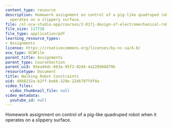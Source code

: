 ```yaml
---
content_type: resource
description: Homework assignment on control of a pig-like quadruped robot when it
  operates on a slippery surface.
file: /ol-ocw-studio-app/courses/2-017j-design-of-electromechanical-robotic-systems-fall-2009/d068232ab2ffbe66329e224b707fdf8a_MIT2_017JF09_p27.pdf
file_size: 117718
file_type: application/pdf
learning_resource_types:
- Assignments
license: https://creativecommons.org/licenses/by-nc-sa/4.0/
ocw_type: OCWFile
parent_title: Assignments
parent_type: CourseSection
parent_uid: 93ea44dc-663a-95f3-02d4-4a220966879b
resourcetype: Document
title: Walking Robot Constraints
uid: d068232a-b2ff-be66-329e-224b707fdf8a
video_files:
  video_thumbnail_file: null
video_metadata:
  youtube_id: null
---
```

Homework assignment on control of a pig-like quadruped robot when it operates on a slippery surface.